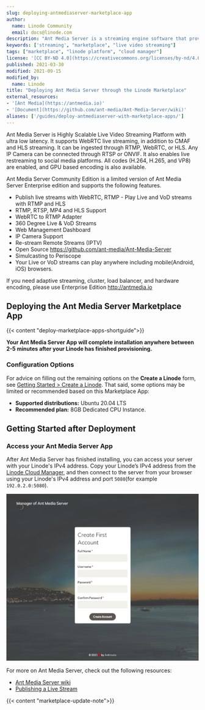 ```yaml
---
slug: deploying-antmediaserver-marketplace-app
author:
  name: Linode Community
  email: docs@linode.com
description: "Ant Media Server is a streaming engine software that provides low latency streaming in the cloud using WebRTC technology. Learn how to deploy Ant Media Server with Linode Marketplace Apps."
keywords: ['streaming', "marketplace", "live video streaming"]
tags: ["marketplace", "linode platform", "cloud manager"]
license: '[CC BY-ND 4.0](https://creativecommons.org/licenses/by-nd/4.0)'
published: 2021-03-30
modified: 2021-09-15
modified_by:
  name: Linode
title: "Deploying Ant Media Server through the Linode Marketplace"
external_resources:
- '[Ant Media](https://antmedia.io)'
- '[Document](https://github.com/ant-media/Ant-Media-Server/wiki)'
aliases: ['/guides/deploy-antmediaserver-with-marketplace-apps/']
---
```


Ant Media Server is Highly Scalable Live Video Streaming Platform with ultra low latency. It supports WebRTC live streaming, in addition to CMAF and HLS streaming. It can be ingested through RTMP, WebRTC, or HLS. Any IP Camera can be connected through RTSP or ONVIF. It also enables live restreaming to social media platforms. All codes (H.264, H.265, and VP8) are enabled, and GPU based encoding is also available.

Ant Media Server Community Edition is a limited version of Ant Media Server Enterprise edition and supports the following features.

* Publish live streams with WebRTC, RTMP - Play Live and VoD streams with RTMP and HLS
* RTMP, RTSP, MP4 and HLS Support
* WebRTC to RTMP Adapter
* 360 Degree Live & VoD Streams
* Web Management Dashboard
* IP Camera Support
* Re-stream Remote Streams (IPTV)
* Open Source https://github.com/ant-media/Ant-Media-Server
* Simulcasting to Periscope
* Your Live or VoD streams can play anywhere including mobile(Android, iOS) browsers.

If you need adaptive streaming, cluster, load balancer, and hardware encoding, please use Enterprise Edition http://antmedia.io

## Deploying the Ant Media Server Marketplace App

{{< content "deploy-marketplace-apps-shortguide">}}

**Your Ant Media Server App will complete installation anywhere between 2-5 minutes after your Linode has finished provisioning.**

### Configuration Options

For advice on filling out the remaining options on the **Create a Linode** form, see [Getting Started > Create a Linode](/docs/guides/getting-started/#create-a-linode). That said, some options may be limited or recommended based on this Marketplace App:

- **Supported distributions:** Ubuntu 20.04 LTS
- **Recommended plan:** 8GB Dedicated CPU Instance.

## Getting Started after Deployment

### Access your Ant Media Server App
After Ant Media Server has finished installing, you can access your server with your Linode's IPv4 address. Copy your Linode’s IPv4 address from the [Linode Cloud Manager](https://cloud.linode.com), and then connect to the server from your browser using your Linode's IPv4 address and port `5080`(for example `192.0.2.0:5080`).

![antmediaserver.png 'Ant Media Server account creation page.'](antmediaserver.png)

For more on Ant Media Server, check out the following resources:

- [Ant Media Server wiki](https://github.com/ant-media/Ant-Media-Server/wiki)
- [Publishing a Live Stream](https://github.com/ant-media/Ant-Media-Server/wiki/Publishing-Live-Streams)


<!-- the following shortcode informs the user that Linode does not provide automatic updates to the Marketplace app, and that the user is responsible for the security and longevity of the installation. -->
{{< content "marketplace-update-note">}}
